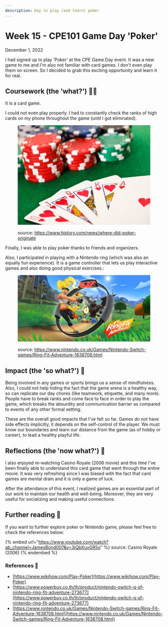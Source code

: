 ```yaml
---
description: Day to play (and learn) poker
---
```


# Week 15 - CPE101 Game Day 'Poker'

December 1, 2022

I had signed up to play 'Poker' at the CPE Game Day event. It was a new game to me and I'm also not familiar with card games. I don't even play them on screen. So I decided to grab this exciting opportunity and learn it for real.

## Coursework (the 'what?') 🤷‍♂️

It is a card game.

I could not even play properly. I had to constantly check the ranks of high cards on my phone throughout the game (until I got eliminated).

<figure><img src="../.gitbook/assets/image (2) (4).png" alt=""><figcaption><p>source: <a href="https://www.history.com/news/where-did-poker-originate">https://www.history.com/news/where-did-poker-originate</a></p></figcaption></figure>

Finally, I was able to play poker thanks to friends and organizers.

Also, I participated in playing with a Nintendo ring (which was also an equally fun experience). It is a game controller that lets us play interactive games and also doing good physical exercises.:

<figure><img src="../.gitbook/assets/image (2) (1).png" alt=""><figcaption><p>source: <a href="https://www.nintendo.co.uk/Games/Nintendo-Switch-games/Ring-Fit-Adventure-1638708.html">https://www.nintendo.co.uk/Games/Nintendo-Switch-games/Ring-Fit-Adventure-1638708.html</a></p></figcaption></figure>

## Impact (the 'so what?') 🚀

Being involved in any games or sports brings us a sense of mindfulness. Also, I could not help hiding the fact that the game arena is a healthy way, so can replicate our day chores (like teamwork, etiquette, and many more). People have to break ranks and come face to face in order to play the game, which breaks the absurdity and communication barrier as compared to events of any other formal setting.

These are the overall good impacts that I've felt so far. Games do not have side effects implicitly, it depends on the self-control of the player. We must know our boundaries and learn our distance from the game (as of hobby or career), to lead a healthy playful life.

## Reflections (the 'now what?') 🤔

I also enjoyed re-watching Casino Royale (2006 movie) and this time I've been finally able to understand this card game that went through the entire movie. It was very refreshing since I was biased with the fact that card games are mental drain and it is only a game of luck.

After the attendance of this event, I realized games are an essential part of our work to maintain our health and well-being. Moreover, they are very useful for socializing and making useful connections.

## Further reading 📄

If you want to further explore poker or Nintendo game, please feel free to check the references below:

{% embed url="https://www.youtube.com/watch?ab_channel=JamesBond007&v=3jQbXuvGR5o" %}
source: Casino Royale (2006)
{% endembed %}

### References 🔖

* [https://www.wikihow.com/Play-Poker](https://www.wikihow.com/Play-Poker)
* [https://www.powerbuy.co.th/th/product/nintendo-switch-g-sf-nintendo-ring-fit-adventure-273677](https://www.powerbuy.co.th/th/product/nintendo-switch-g-sf-nintendo-ring-fit-adventure-273677)
* [https://www.nintendo.co.uk/Games/Nintendo-Switch-games/Ring-Fit-Adventure-1638708.html](https://www.nintendo.co.uk/Games/Nintendo-Switch-games/Ring-Fit-Adventure-1638708.html)
